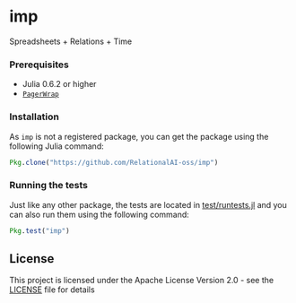 # imp
Spreadsheets + Relations + Time 

### Prerequisites

- Julia 0.6.2 or higher
- [`PagerWrap`](https://github.com/RelationalAI/PagerWrap.jl)


### Installation

As `imp` is not a registered package, you can get the package using the following Julia command:

```julia
Pkg.clone("https://github.com/RelationalAI-oss/imp")
```


### Running the tests

Just like any other package, the tests are located in
[test/runtests.jl](test/runtests.jl) and you can also run them using the following command:

```julia
Pkg.test("imp")
```

## License

This project is licensed under the Apache License Version 2.0 - see the [LICENSE](LICENSE) file for details
